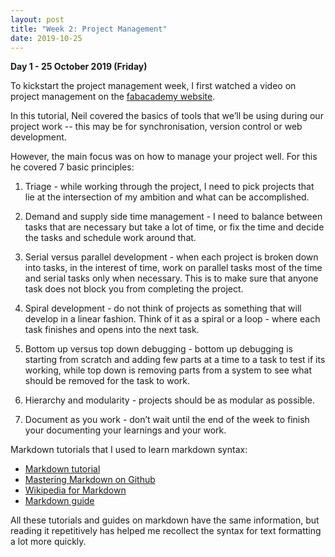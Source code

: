 ```yaml
---
layout: post
title: "Week 2: Project Management"
date: 2019-10-25
---
```


**Day 1 - 25 October 2019 (Friday)**

To kickstart the project management week, I first watched a video on project management on the [fabacademy website](https://vimeopro.com/academany/fab-2019/video/314004299).

In this tutorial, Neil covered the basics of tools that we’ll be using during our project work -- this may be for synchronisation, version control or web development.

However, the main focus was on how to manage your project well. For this he covered 7 basic principles:
1. Triage - while working through the project, I need to pick projects that lie at the intersection of my ambition and what can be accomplished.

2. Demand and supply side time management - I need to balance between tasks that are necessary but take a lot of time, or fix the time and decide the tasks and schedule work around that.

3. Serial versus parallel development - when each project is broken down into tasks, in the interest of time, work on parallel tasks most of the time and serial tasks only when necessary. This is to make sure that anyone task does not block you from completing the project.

4. Spiral development - do not think of projects as something that will develop in a linear fashion. Think of it as a spiral or a loop - where each task finishes and opens into the next task. 

5. Bottom up versus top down debugging - bottom up debugging is starting from scratch and adding few parts at a time to a task to test if its working, while top down is removing parts from a system to see what should be removed for the task to work.

6. Hierarchy and modularity - projects should be as modular as possible.

7. Document as you work - don’t wait until the end of the week to finish your documenting your learnings and your work.

Markdown tutorials that I used to learn markdown syntax:

* [Markdown tutorial](https://www.markdowntutorial.com/lesson/5/) 
* [Mastering Markdown on Github](https://guides.github.com/features/mastering-markdown/)
* [Wikipedia for Markdown](https://en.wikipedia.org/wiki/Markdown#Example) 
* [Markdown guide](https://www.markdownguide.org/)

All these tutorials and guides on markdown have the same information, but reading it repetitively has helped me recollect the syntax for text formatting a lot more quickly. 

